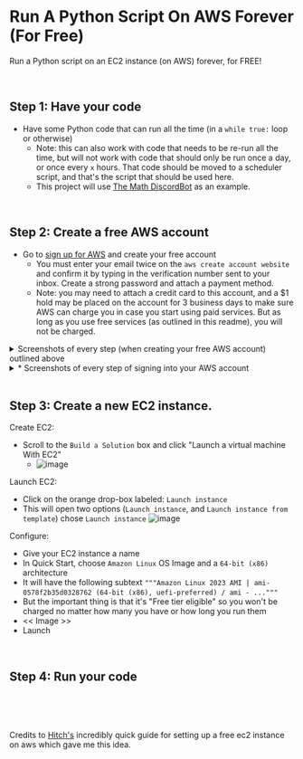# Run A Python Script On AWS Forever (For Free)
Run a Python script on an EC2 instance (on AWS) forever, for FREE!

<br> 

## Step 1: Have your code
* Have some Python code that can run all the time (in a `while true:` loop or otherwise)
  * Note: this can also work with code that needs to be re-run all the time, but will not work with code that should only be run once a day, or once every `x` hours. That code should be moved to a scheduler script, and that's the script that should be used here.
  * This project will use [The Math DiscordBot](https://github.com/JacobNoahGlik/MathDiscordBot) as an example.

<br>

## Step 2: Create a free AWS account
* Go to [sign up for AWS](https://portal.aws.amazon.com/billing/signup?nc2=h_ct&src=header_signup&redirect_url=https%3A%2F%2Faws.amazon.com%2Fregistration-confirmation#/start/email) and create your free account
  * You must enter your email twice on the `aws create account website` and confirm it by typing in the verification number sent to your inbox. Create a strong password and attach a payment method.
  * Note: you may need to attach a credit card to this account, and a $1 hold may be placed on the account for 3 business days to make sure AWS can charge you in case you start using paid services. But as long as you use free services (as outlined in this readme), you will not be charged.
<details>
  <summary>Screenshots of every step (when creating your free AWS account) outlined above</summary>
  <p>10 instructions on how to sign up for a free AWS account</p>
  <img src="Step2/SignUpForAWS.png" alt="Screenshot 1">
  <img src="Step2/VerifyYourEmailAddress.png" alt="Screenshot 2">
  <img src="Step2/EnterVerificationCode.png" alt="Screenshot 3">
  <img src="Step2/CreateYourPassword.png" alt="Screenshot 4">
  <img src="Step2/AddContactInfo.png" alt="Screenshot 5">
  <img src="Step2/AddPaymentMethod.png" alt="Screenshot 6">
  <img src="Step2/AddPhoneNumber.png" alt="Screenshot 7">
  <img src="Step2/VerifyViaPhone.png" alt="Screenshot 8">
  <img src="Step2/ChooseSupportPlan.png" alt="Screenshot 9">
  <img src="Step2/Congratulations.png" alt="Screenshot 10">
</details>
<details>
  <summary>  * Screenshots of every step of signing into your AWS account</summary>
  <p>4 instructions on how to sign in to AWS as the root user</p>
  <img src="Step2/SignInStep1.png" alt="Screenshot 1">
  <img src="Step2/SignInStep2.png" alt="Screenshot 2">
  <img src="Step2/SignInStep3.png" alt="Screenshot 3">
  <img src="Step2/SignInStep4.png" alt="Screenshot 4">
</details>

<br>

## Step 3: Create a new EC2 instance.
Create EC2:
* Scroll to the `Build a Solution` box and click "Launch a virtual machine With EC2"
  * ![image](https://github.com/JacobNoahGlik/RunScriptOnAWS-Forever/assets/70964953/ed0a3052-e90e-4e31-82ed-5c23ac2fd5b9)

Launch EC2:
* Click on the orange drop-box labeled: `Launch instance`
* This will open two options (`Launch instance`, and `Launch instance from template`) chose `Launch instance`
![image](https://github.com/JacobNoahGlik/RunScriptOnAWS-Forever/assets/70964953/373417f0-a775-4a06-829e-d890bf653628)


Configure:
* Give your EC2 instance a name
* In Quick Start, choose `Amazon Linux` OS Image and a `64-bit (x86)` architecture
 * It will have the following subtext `"""Amazon Linux 2023 AMI | ami-0578f2b35d0328762 (64-bit (x86), uefi-preferred) / ami - ..."""`
 * But the important thing is that it's "Free tier eligible" so you won't be charged no matter how many you have or how long you run them
* << Image >> 
* Launch

<br>

## Step 4: Run your code

<br>

<br>

<br>

Credits to [Hitch's](https://www.youtube.com/watch?v=xXirbnUB3NU&ab_channel=TechwithHitch) incredibly quick guide for setting up a free ec2 instance on aws which gave me this idea.
